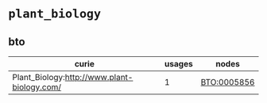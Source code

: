 # `plant_biology`

## bto

| curie                                       |   usages | nodes                                                     |
|---------------------------------------------|----------|-----------------------------------------------------------|
| Plant_Biology:http://www.plant-biology.com/ |        1 | [BTO:0005856](http://purl.obolibrary.org/obo/BTO_0005856) |

